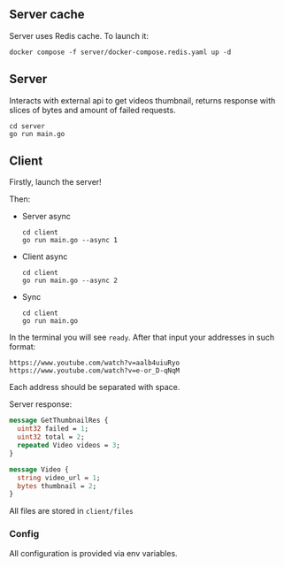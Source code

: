## Server cache
  Server uses Redis cache. To launch it:

    docker compose -f server/docker-compose.redis.yaml up -d

## Server
  Interacts with external api to get videos thumbnail, returns response with slices
  of bytes and amount of failed requests.

    cd server
    go run main.go

## Client

Firstly, launch the server!

Then: 
* Server async
      
      cd client
      go run main.go --async 1

* Client async

      cd client
      go run main.go --async 2

* Sync

      cd client
      go run main.go

In the terminal you will see `ready`.  After that input your addresses in such format:
  
    https://www.youtube.com/watch?v=aalb4uiuRyo https://www.youtube.com/watch?v=e-or_D-qNqM

Each address should be separated with space.

Server response:
```protobuf
message GetThumbnailRes {
  uint32 failed = 1;
  uint32 total = 2;
  repeated Video videos = 3;
}

message Video {
  string video_url = 1;
  bytes thumbnail = 2;
}
```

All files are stored in `client/files`

### Config

All configuration is provided via env variables.

    

